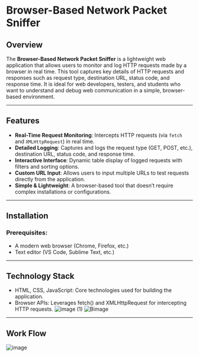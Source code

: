 # Browser-Based Network Packet Sniffer

## Overview
The **Browser-Based Network Packet Sniffer** is a lightweight web application that allows users to monitor and log HTTP requests made by a browser in real time. This tool captures key details of HTTP requests and responses such as request type, destination URL, status code, and response time. It is ideal for web developers, testers, and students who want to understand and debug web communication in a simple, browser-based environment.

---

## Features
- **Real-Time Request Monitoring**: Intercepts HTTP requests (via `fetch` and `XMLHttpRequest`) in real time.
- **Detailed Logging**: Captures and logs the request type (GET, POST, etc.), destination URL, status code, and response time.
- **Interactive Interface**: Dynamic table display of logged requests with filters and sorting options.
- **Custom URL Input**: Allows users to input multiple URLs to test requests directly from the application.
- **Simple & Lightweight**: A browser-based tool that doesn’t require complex installations or configurations.
  
---

## Installation

### Prerequisites:
- A modern web browser (Chrome, Firefox, etc.)
- Text editor (VS Code, Sublime Text, etc.)

---
## Technology Stack
- HTML, CSS, JavaScript: Core technologies used for building the application.
- Browser APIs: Leverages fetch() and XMLHttpRequest for intercepting HTTP requests.
![image (1)](https://github.com/user-attachments/assets/3f7f8033-1cb5-4cb7-af3b-241e6c44321f)
![Bimage](https://github.com/user-attachments/assets/20741b14-bfd0-461e-b6a4-5c288e64a094)
---
## Work Flow
![image](https://github.com/user-attachments/assets/d095f106-aee6-4004-a93b-3b741c1e9107)

